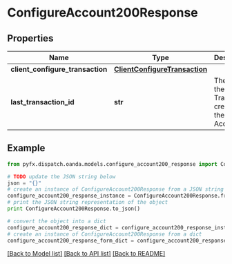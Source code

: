 # ConfigureAccount200Response


## Properties
Name | Type | Description | Notes
------------ | ------------- | ------------- | -------------
**client_configure_transaction** | [**ClientConfigureTransaction**](ClientConfigureTransaction.md) |  | [optional] 
**last_transaction_id** | **str** | The ID of the last Transaction created for the Account. | [optional] 

## Example

```python
from pyfx.dispatch.oanda.models.configure_account200_response import ConfigureAccount200Response

# TODO update the JSON string below
json = "{}"
# create an instance of ConfigureAccount200Response from a JSON string
configure_account200_response_instance = ConfigureAccount200Response.from_json(json)
# print the JSON string representation of the object
print ConfigureAccount200Response.to_json()

# convert the object into a dict
configure_account200_response_dict = configure_account200_response_instance.to_dict()
# create an instance of ConfigureAccount200Response from a dict
configure_account200_response_form_dict = configure_account200_response.from_dict(configure_account200_response_dict)
```
[[Back to Model list]](../README.md#documentation-for-models) [[Back to API list]](../README.md#documentation-for-api-endpoints) [[Back to README]](../README.md)


